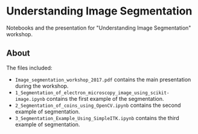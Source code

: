 # Understanding Image Segmentation
Notebooks and the presentation for "Understanding Image Segmentation" workshop.

## About
The files included:
* ```Image_segmentation_workshop_2017.pdf``` contains the main presentation during the workshop. <br>
* ```1_Segmentation_of_electron_microscopy_image_using_scikit-image.ipynb``` contains the first example of the segmentation. <br>
* ```2_Segmentation_of_coins_using_OpenCV.ipynb``` contains the second example of segmentation. <br>
* ```3_Segmentation_Example_Using_SimpleITK.ipynb``` contains the third example of segmentation. <br>
